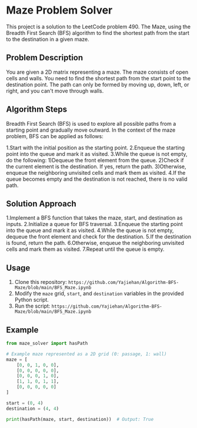# Maze Problem Solver

This project is a solution to the LeetCode problem 490. The Maze, using the Breadth First Search (BFS) algorithm to find the shortest path from the start to the destination in a given maze.

## Problem Description

You are given a 2D matrix representing a maze. The maze consists of open cells and walls. You need to find the shortest path from the start point to the destination point. The path can only be formed by moving up, down, left, or right, and you can't move through walls.

## Algorithm Steps

Breadth First Search (BFS) is used to explore all possible paths from a starting point and gradually move outward. In the context of the maze problem, BFS can be applied as follows:

1.Start with the initial position as the starting point.
2.Enqueue the starting point into the queue and mark it as visited.
3.While the queue is not empty, do the following:
  1)Dequeue the front element from the queue.
  2)Check if the current element is the destination. If yes, return the path.
  3)Otherwise, enqueue the neighboring unvisited cells and mark them as visited.
4.If the queue becomes empty and the destination is not reached, there is no valid path.

## Solution Approach
1.Implement a BFS function that takes the maze, start, and destination as inputs.
2.Initialize a queue for BFS traversal.
3.Enqueue the starting point into the queue and mark it as visited.
4.While the queue is not empty, dequeue the front element and check for the destination.
5.If the destination is found, return the path.
6.Otherwise, enqueue the neighboring unvisited cells and mark them as visited.
7.Repeat until the queue is empty.

## Usage

1. Clone this repository: `https://github.com/Yajiehan/Algorithm-BFS-Maze/blob/main/BFS_Maze.ipynb`
2. Modify the `maze` grid, `start`, and `destination` variables in the provided Python script.
3. Run the script: `https://github.com/Yajiehan/Algorithm-BFS-Maze/blob/main/BFS_Maze.ipynb`

## Example

```python
from maze_solver import hasPath

# Example maze represented as a 2D grid (0: passage, 1: wall)
maze = [
    [0, 0, 1, 0, 0],
    [0, 0, 0, 0, 0],
    [0, 0, 0, 1, 0],
    [1, 1, 0, 1, 1],
    [0, 0, 0, 0, 0]
]

start = (0, 4)
destination = (4, 4)

print(hasPath(maze, start, destination))  # Output: True
